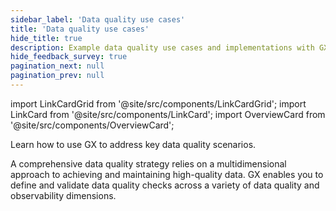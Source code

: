 ```yaml
---
sidebar_label: 'Data quality use cases'
title: 'Data quality use cases'
hide_title: true
description: Example data quality use cases and implementations with GX Cloud and GX Core.
hide_feedback_survey: true
pagination_next: null
pagination_prev: null
---
```


import LinkCardGrid from '@site/src/components/LinkCardGrid';
import LinkCard from '@site/src/components/LinkCard';
import OverviewCard from '@site/src/components/OverviewCard';

<OverviewCard title={frontMatter.title}>
  Learn how to use GX to address key data quality scenarios.
</OverviewCard>

A comprehensive data quality strategy relies on a multidimensional approach to achieving and maintaining high-quality data. GX enables you to define and validate data quality checks across a variety of data quality and observability dimensions.

<LinkCardGrid>

  <LinkCard topIcon label="Distribution" description="Validate that data values adhere to expected ranges." to="/reference/learn/data_quality_use_cases/distribution" icon="/img/actions_icon.svg"/>

  <LinkCard topIcon label="Freshness" description="Verify that data is available within expected timeframes." to="/reference/learn/data_quality_use_cases/freshness" icon="/img/actions_icon.svg"/>

  <LinkCard topIcon label="Integrity" description="Validate relationships and dependencies between data." to="/reference/learn/data_quality_use_cases/integrity" icon="/img/actions_icon.svg"/>

  <LinkCard topIcon label="Missingness" description="Identify gaps in data to maintain data completeness." to="/reference/learn/data_quality_use_cases/missingness" icon="/img/actions_icon.svg"/>

  <LinkCard topIcon label="Schema" description="Verify that data structure conforms to established rules." to="/reference/learn/data_quality_use_cases/schema" icon="/img/actions_icon.svg"/>

  <LinkCard topIcon label="Uniqueness" description="Validate that distinct values are present only once." to="/reference/learn/data_quality_use_cases/uniqueness" icon="/img/actions_icon.svg"/>

  <LinkCard topIcon label="Volume" description="Validate that record quantity falls within expected bounds." to="/reference/learn/data_quality_use_cases/volume" icon="/img/actions_icon.svg"/>

</LinkCardGrid>